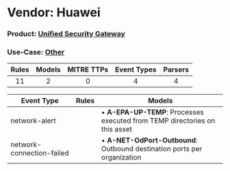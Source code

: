 Vendor: Huawei
==============
### Product: [Unified Security Gateway](../ds_huawei_unified_security_gateway.md)
### Use-Case: [Other](../../../../UseCases/uc_other.md)

| Rules | Models | MITRE TTPs | Event Types | Parsers |
|:-----:|:------:|:----------:|:-----------:|:-------:|
|  11   |   2    |     0      |      4      |    4    |

| Event Type                | Rules | Models                                                                          |
| ------------------------- | ----- | ------------------------------------------------------------------------------- |
| network-alert             |       |  • <b>A-EPA-UP-TEMP</b>: Processes executed from TEMP directories on this asset |
| network-connection-failed |       |  • <b>A-NET-OdPort-Outbound</b>: Outbound destination ports per organization    |
